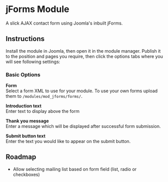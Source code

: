 jForms Module
======
A slick AJAX contact form using Joomla's inbuilt jForms.


## Instructions

Install the module in Joomla, then open it in the module manager. Publish it to the position and pages you require, then click the options tabs where you will see following settings:

### Basic Options

**Form**  
Select a form XML to use for your module. To use your own forms upload them to `/modules/mod_jforms/forms/`.

**Introduction text**  
Enter text to display above the form

**Thank you message**  
Enter a message which will be displayed after successful form submission.

**Submit button text**  
Enter the text you would like to appear on the submit button.


## Roadmap

- Allow selecting mailing list based on form field (list, radio or checkboxes)
